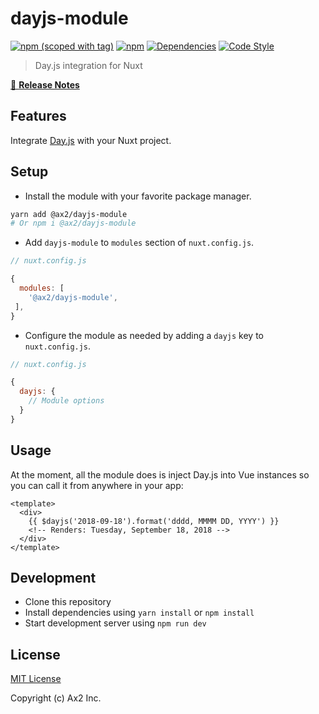 # dayjs-module
[![npm (scoped with tag)](https://img.shields.io/npm/v/@ax2/dayjs-module/latest.svg?style=flat-square)](https://npmjs.com/package/@ax2/dayjs-module)
[![npm](https://img.shields.io/npm/dt/@ax2/dayjs-module.svg?style=flat-square)](https://npmjs.com/package/@ax2/dayjs-module)
[![Dependencies](https://david-dm.org/ax2inc/dayjs-module/status.svg?style=flat-square)](https://david-dm.org/ax2inc/dayjs-module)
[![Code Style](https://badgen.net/badge/code%20style/airbnb/ff5a5f?icon=airbnb)](https://github.com/airbnb/javascript)

> Day.js integration for Nuxt

[📖 **Release Notes**](./CHANGELOG.md)

## Features

Integrate [Day.js](https://github.com/iamkun/dayjs) with your Nuxt project.

## Setup

- Install the module with your favorite package manager.

```sh
yarn add @ax2/dayjs-module
# Or npm i @ax2/dayjs-module
```

- Add `dayjs-module` to `modules` section of `nuxt.config.js`.

```js
// nuxt.config.js

{
  modules: [
    '@ax2/dayjs-module',
 ],
}
```

- Configure the module as needed by adding a `dayjs` key to `nuxt.config.js`.

```js
// nuxt.config.js

{
  dayjs: {
    // Module options
  }
}
```

## Usage

At the moment, all the module does is inject Day.js into Vue instances so you can call it from anywhere in your app:

```vue
<template>
  <div>
    {{ $dayjs('2018-09-18').format('dddd, MMMM DD, YYYY') }}
    <!-- Renders: Tuesday, September 18, 2018 -->
  </div>
</template>
```

## Development

- Clone this repository
- Install dependencies using `yarn install` or `npm install`
- Start development server using `npm run dev`

## License

[MIT License](../../LICENSE)

Copyright (c) Ax2 Inc.
